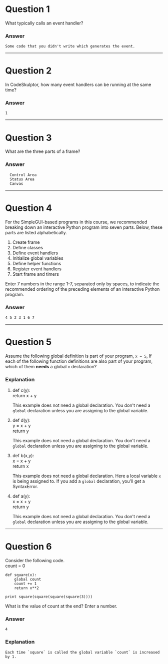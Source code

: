# Question 1
  What typically calls an event handler?  

### Answer
    Some code that you didn't write which generates the event.

----
# Question 2
  In CodeSkulptor, how many event handlers can be running at the same time?  

### Answer
    1

----
# Question 3
  What are the three parts of a frame?  

### Answer
      Control Area  
      Status Area  
      Canvas  

----
# Question 4
  For the SimpleGUI-based programs in this course, we recommended breaking down an interactive Python program into seven parts. Below, these parts are listed alphabetically.  
  1) Create frame  
  2) Define classes  
  3) Define event handlers  
  4) Initialize global variables  
  5) Define helper functions  
  6) Register event handlers  
  7) Start frame and timers  

  Enter 7 numbers in the range 1-7, separated only by spaces, to indicate the recommended ordering of the preceding elements of an interactive Python program.

### Answer
    4 5 2 3 1 6 7

----
# Question 5
  Assume the following global definition is part of your program, `x = 5`, If each of the following function definitions are also part of your program, which of them **needs** a global `x` declaration?

### Explanation

1) def c(y):  
    return x + y

   This example does not need a global declaration. You don't need a `global` declaration unless you are assigning to the global variable.

2) def d(y):  
    y = x + y  
    return y

   This example does not need a global declaration. You don't need a `global` declaration unless you are assigning to the global variable.  

3) def b(x,y):  
    x = x + y  
    return x  

   This example does not need a global declaration. Here a local variable `x` is being assigned to. If you add a `global` declaration, you'll get a SyntaxError.  

4) def a(y):  
    x = x + y  
    return y  

   This example does not need a global declaration. You don't need a `global` declaration unless you are assigning to the global variable.  

----
# Question 6
  Consider the following code.  
    count = 0  

    def square(x):  
        global count  
        count += 1  
        return x**2  

    print square(square(square(square(3))))  

  What is the value of count at the end? Enter a number.  

### Answer
    4

### Explanation
    Each time `square` is called the global variable `count` is increased by 1.
